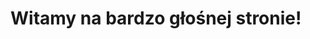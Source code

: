 <!DOCTYPE html>
<html lang="pl">
<head>
    <meta charset="UTF-8">
    <meta name="viewport" content="width=device-width, initial-scale=1.0">
    <title>Głośna Strona</title>
</head>
<body>
    <h1>Witamy na bardzo głośnej stronie!</h1>
    <audio id="audio" src="audio.mp3" preload="auto" loop>
        Twoja przeglądarka nie wspiera tagu audio.
    </audio>
    <script>
        // Pobranie elementu audio
        var audio = document.getElementById("audio");
        // Ustawienie maksymalnej głośności
        audio.volume = 1;  // 1 to maksymalna głośność (0 - 1)
        // Rozpoczęcie odtwarzania dźwięku od razu po załadowaniu strony
        audio.play();
    </script>
</body>
</html>
